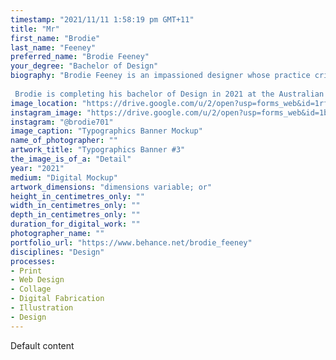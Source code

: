 ```yaml
---
timestamp: "2021/11/11 1:58:19 pm GMT+11"
title: "Mr"
first_name: "Brodie"
last_name: "Feeney"
preferred_name: "Brodie Feeney"
your_degree: "Bachelor of Design"
biography: "Brodie Feeney is an impassioned designer whose practice critically navigates contexts through speculative analysis. Often whimsical and high spirited, his works are treated as an opportunity to explore, investigate and be inspired by the natural world and it's many curiously beautiful oddities. Moreover, he continuously seeks to engage and understand foreign processes and mediums, both physical and digital.
 
 Brodie is completing his bachelor of Design in 2021 at the Australian National University. He was awarded a scholarship by the Kesic Foundation to attend a summer program at Parsons School of Design, New York, in 2017. His works will be exhibited at the Swedish Embassy's Beyond Borders: People, Plastic, Pollution Exhibition in 2022."
image_location: "https://drive.google.com/u/2/open?usp=forms_web&id=1rfcUPEqrCk34O1YeVKCUT_3mj7BLpxfU"
instagram_image: "https://drive.google.com/u/2/open?usp=forms_web&id=1b5kweu5yyZjNHCRpZksvxIGT7Um31gTi"
instagram: "@brodie701"
image_caption: "Typographics Banner Mockup"
name_of_photographer: ""
artwork_title: "Typographics Banner #3"
the_image_is_of_a: "Detail"
year: "2021"
medium: "Digital Mockup"
artwork_dimensions: "dimensions variable; or"
height_in_centimetres_only: ""
width_in_centimetres_only: ""
depth_in_centimetres_only: ""
duration_for_digital_work: ""
photographer_name: ""
portfolio_url: "https://www.behance.net/brodie_feeney"
disciplines: "Design"
processes:
- Print
- Web Design
- Collage
- Digital Fabrication
- Illustration
- Design
---
```


Default content